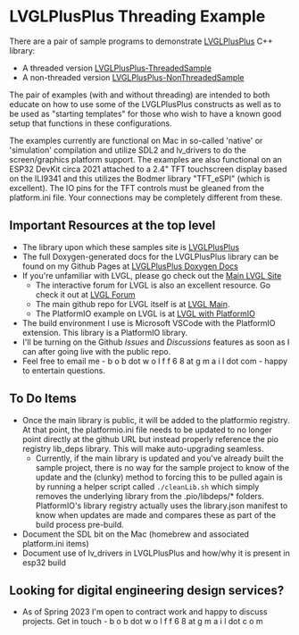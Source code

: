 # LVGLPlusPlus Threading Example

There are a pair of sample programs to demonstrate [LVGLPlusPlus](https://github.com/bobwolff68/LVGLPlusPlus) C++ library:
- A threaded version [LVGLPlusPlus-ThreadedSample](https://github.com/bobwolff68/LVGLPlusPlus-ThreadedSample)
- A non-threaded version [LVGLPlusPlus-NonThreadedSample](https://github.com/bobwolff68/LVGLPlusPlus-NonThreadedSample)

The pair of examples (with and without threading) are intended to both educate on how to use some of the LVGLPlusPlus constructs as well as to be used as "starting templates" for those who wish to have a known good setup that functions in these configurations.

The examples currently are functional on Mac in so-called 'native' or 'simulation' compilation and utilize SDL2 and lv_drivers to do the screen/graphics platform support. The examples are also functional on an ESP32 DevKit circa 2021 attached to a 2.4" TFT touchscreen display based on the ILI9341 and this utilizes the Bodmer library "TFT_eSPI" (which is excellent). The IO pins for the TFT controls must be gleaned from the platform.ini file. Your connections may be completely different from these.

## Important Resources at the top level
- The library upon which these samples site is [LVGLPlusPlus](https://bobwolff68.github.io/LVGLPlusPlus)
- The full Doxygen-generated docs for the LVGLPlusPlus library can be found on my Github Pages at [LVGLPlusPlus Doxygen Docs](https://bobwolff68.github.io/LVGLPlusPlus)
- If you're unfamiliar with LVGL, please go check out the [Main LVGL Site](https://lvgl.io)
  - The interactive forum for LVGL is also an excellent resource. Go check it out at [LVGL Forum](https://forum.lvgl.io/)
  - The main github repo for LVGL itself is at [LVGL Main](https://github.com/lvgl/lvgl).
  - The PlatformIO example on LVGL is at [LVGL with PlatformIO](https://github.com/lvgl/lv_platformio)
- The build environment I use is Microsoft VSCode with the PlatformIO extension. This library is a PlatformIO library.
- I'll be turning on the Github _Issues_ and _Discussions_ features as soon as I can after going live with the public repo.
- Feel free to email me - b o b dot w o l f f 6 8 at g m a i l dot com - happy to entertain questions.

## To Do Items

- Once the main library is public, it will be added to the platformio registry. At that point, the platformio.ini file needs to be updated to no longer point directly at the github URL but instead properly reference the pio registry lib_deps library. This will make auto-upgrading seamless.
  - Currently, if the main library is updated and you've already built the sample project, there is no way for the sample project to know of the update and the (clunky) method to forcing this to be pulled again is by running a helper script called `./cleanLib.sh` which simply removes the underlying library from the .pio/libdeps/* folders. PlatformIO's library registry actually uses the library.json manifest to know when updates are made and compares these as part of the build process pre-build.
- Document the SDL bit on the Mac (homebrew and associated platform.ini items)
- Document use of lv_drivers in LVGLPlusPlus and how/why it is present in esp32 build

## Looking for digital engineering design services?

- As of Spring 2023 I'm open to contract work and happy to discuss projects. Get in touch - b o b dot w o l f f 6 8 at g m a i l dot c o m
